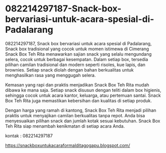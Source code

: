 # 082214297187-Snack-box-bervariasi-untuk-acara-spesial-di-Padalarang
082214297187, Snack box bervariasi untuk acara spesial di Padalarang, Snack box tradisional yang cocok untuk momen istimewa di Cimerang
Snack Box Teh Rita menawarkan sajian snack yang selalu mengundang selera, cocok untuk berbagai kesempatan. Dalam setiap box, tersedia pilihan camilan tradisional dan modern seperti risoles, kue lapis, dan brownies. Setiap snack diolah dengan bahan berkualitas untuk menghasilkan rasa yang menggugah selera.

Kemasan yang rapi dan praktis menjadikan Snack Box Teh Rita mudah dibawa ke mana saja. Setiap snack disusun dengan teliti dalam box higienis, sehingga cocok untuk acara kantor, keluarga, atau pertemuan santai. Snack Box Teh Rita juga memastikan kebersihan dan kualitas di setiap produk.

Dengan harga yang ramah di kantong, Snack Box Teh Rita menjadi pilihan praktis untuk menyajikan camilan berkualitas tanpa repot. Anda bisa menyesuaikan pilihan snack dan jumlah kotak sesuai kebutuhan. Snack Box Teh Rita siap menambah kenikmatan di setiap acara Anda.

kontak : 082214297187

https://snackboxuntukacaraformalditagogapu.blogspot.com/
